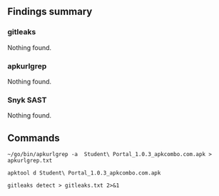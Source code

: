 ## Findings summary

### gitleaks

Nothing found.

### apkurlgrep

Nothing found.

### Snyk SAST

Nothing found.

## Commands

```
~/go/bin/apkurlgrep -a  Student\ Portal_1.0.3_apkcombo.com.apk > apkurlgrep.txt

apktool d Student\ Portal_1.0.3_apkcombo.com.apk

gitleaks detect > gitleaks.txt 2>&1
```
